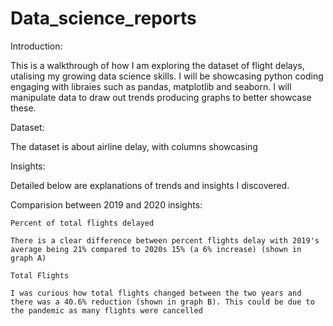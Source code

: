 # Data_science_reports
 
 Introduction:

This is a walkthrough of how I am exploring the dataset of flight delays, utalising my growing data science skills. I will be showcasing python coding engaging with libraies such as pandas, matplotlib and seaborn. I will manipulate data to draw out trends producing graphs to better showcase these.

 Dataset:

 The dataset is about airline delay, with columns showcasing

 Insights:

Detailed below are explanations of trends and insights I discovered. 

Comparision between 2019 and 2020 insights:

    Percent of total flights delayed

    There is a clear difference between percent flights delay with 2019's average being 21% compared to 2020s 15% (a 6% increase) (shown in graph A)

    Total Flights
    
    I was curious how total flights changed between the two years and there was a 40.6% reduction (shown in graph B). This could be due to the pandemic as many flights were cancelled

